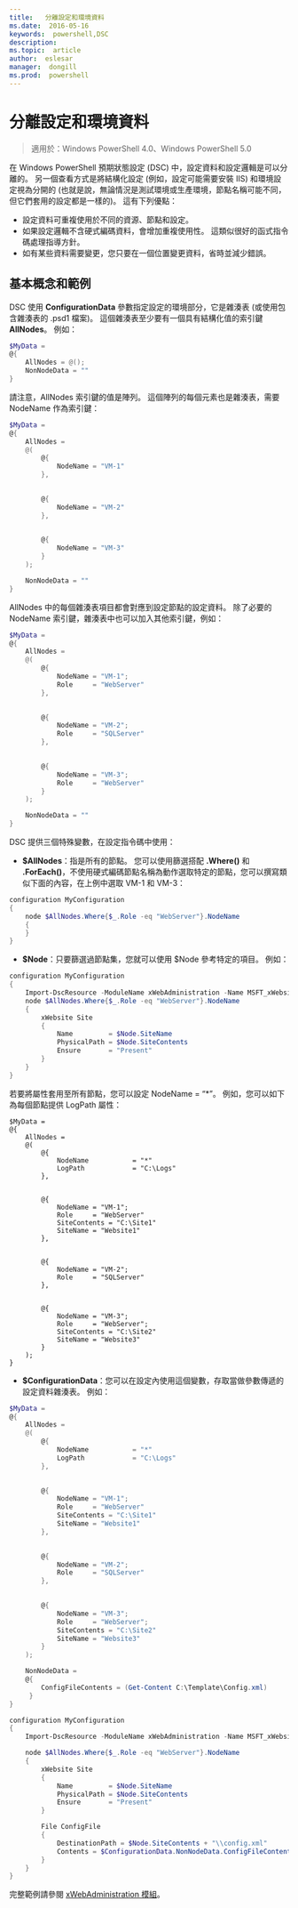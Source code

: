 ```yaml
---
title:   分離設定和環境資料
ms.date:  2016-05-16
keywords:  powershell,DSC
description:  
ms.topic:  article
author:  eslesar
manager:  dongill
ms.prod:  powershell
---
```


# 分離設定和環境資料

>適用於：Windows PowerShell 4.0、Windows PowerShell 5.0

在 Windows PowerShell 預期狀態設定 (DSC) 中，設定資料和設定邏輯是可以分離的。 另一個查看方式是將結構化設定 (例如，設定可能需要安裝 IIS) 和環境設定視為分開的 (也就是說，無論情況是測試環境或生產環境，節點名稱可能不同，但它們套用的設定都是一樣的)。 這有下列優點：

* 設定資料可重複使用於不同的資源、節點和設定。
* 如果設定邏輯不含硬式編碼資料，會增加重複使用性。 這類似很好的函式指令碼處理指導方針。
* 如有某些資料需要變更，您只要在一個位置變更資料，省時並減少錯誤。

## 基本概念和範例

DSC 使用 **ConfigurationData** 參數指定設定的環境部分，它是雜湊表 (或使用包含雜湊表的 .psd1 檔案)。 這個雜湊表至少要有一個具有結構化值的索引鍵 **AllNodes**。 例如：

```powershell
$MyData = 
@{
    AllNodes = @();
    NonNodeData = ""   
}
```

請注意，AllNodes 索引鍵的值是陣列。 這個陣列的每個元素也是雜湊表，需要 NodeName 作為索引鍵：

```powershell
$MyData = 
@{
    AllNodes = 
    @(
        @{
            NodeName = "VM-1"
        },

 
        @{
            NodeName = "VM-2"
        },

 
        @{
            NodeName = "VM-3"
        }
    );

    NonNodeData = ""   
}
```

AllNodes 中的每個雜湊表項目都會對應到設定節點的設定資料。 除了必要的 NodeName 索引鍵，雜湊表中也可以加入其他索引鍵，例如：

```powershell
$MyData = 
@{
    AllNodes = 
    @(
        @{
            NodeName = "VM-1";
            Role     = "WebServer"
        },

 
        @{
            NodeName = "VM-2";
            Role     = "SQLServer"
        },

 
        @{
            NodeName = "VM-3";
            Role     = "WebServer"
        }
    );

    NonNodeData = ""   
}
```

DSC 提供三個特殊變數，在設定指令碼中使用：

* **$AllNodes**：指是所有的節點。 您可以使用篩選搭配 **.Where()** 和 **.ForEach()**，不使用硬式編碼節點名稱為動作選取特定的節點，您可以撰寫類似下面的內容，在上例中選取 VM-1 和 VM-3：

```powershell
configuration MyConfiguration
{
    node $AllNodes.Where{$_.Role -eq "WebServer"}.NodeName
    {
    }
}
```

* **$Node**：只要篩選過節點集，您就可以使用 $Node 參考特定的項目。 例如：

```powershell
configuration MyConfiguration
{
    Import-DscResource -ModuleName xWebAdministration -Name MSFT_xWebsite
    node $AllNodes.Where{$_.Role -eq "WebServer"}.NodeName
    {
        xWebsite Site
        {
            Name         = $Node.SiteName
            PhysicalPath = $Node.SiteContents
            Ensure       = "Present"
        }
    }
}
```

若要將屬性套用至所有節點，您可以設定 NodeName = “*”。 例如，您可以如下為每個節點提供 LogPath 屬性：

```
$MyData = 
@{
    AllNodes = 
    @(
        @{
            NodeName           = "*"
            LogPath            = "C:\Logs"
        },

 
        @{
            NodeName = "VM-1";
            Role     = "WebServer"
            SiteContents = "C:\Site1"
            SiteName = "Website1"
        },

 
        @{
            NodeName = "VM-2";
            Role     = "SQLServer"
        },

 
        @{
            NodeName = "VM-3";
            Role     = "WebServer";
            SiteContents = "C:\Site2"
            SiteName = "Website3"
        }
    );
}
```

* **$ConfigurationData**：您可以在設定內使用這個變數，存取當做參數傳遞的設定資料雜湊表。 例如：

```powershell
$MyData = 
@{
    AllNodes = 
    @(
        @{
            NodeName           = "*"
            LogPath            = "C:\Logs"
        },

 
        @{
            NodeName = "VM-1";
            Role     = "WebServer"
            SiteContents = "C:\Site1"
            SiteName = "Website1"
        },

 
        @{
            NodeName = "VM-2";
            Role     = "SQLServer"
        },
 

        @{
            NodeName = "VM-3";
            Role     = "WebServer";
            SiteContents = "C:\Site2"
            SiteName = "Website3"
        }
    );

    NonNodeData = 
    @{
        ConfigFileContents = (Get-Content C:\Template\Config.xml)
     }   
} 

configuration MyConfiguration
{
    Import-DscResource -ModuleName xWebAdministration -Name MSFT_xWebsite

    node $AllNodes.Where{$_.Role -eq "WebServer"}.NodeName
    {
        xWebsite Site
        {
            Name         = $Node.SiteName
            PhysicalPath = $Node.SiteContents
            Ensure       = "Present"
        }

        File ConfigFile
        {
            DestinationPath = $Node.SiteContents + "\\config.xml"
            Contents = $ConfigurationData.NonNodeData.ConfigFileContents
        }
    }
}
```

完整範例請參閱 [xWebAdministration 模組](https://powershellgallery.com/packages/xWebAdministration)。



<!--HONumber=May16_HO3-->


